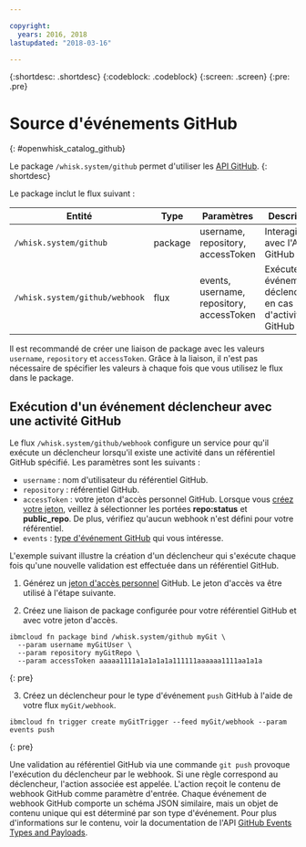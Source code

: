 ```yaml
---

copyright:
  years: 2016, 2018
lastupdated: "2018-03-16"

---
```


{:shortdesc: .shortdesc}
{:codeblock: .codeblock}
{:screen: .screen}
{:pre: .pre}

# Source d'événements GitHub
{: #openwhisk_catalog_github}

Le package `/whisk.system/github` permet d'utiliser les [API GitHub](https://developer.github.com/).
{: shortdesc}

Le package inclut le flux suivant :

| Entité | Type | Paramètres | Description |
| --- | --- | --- | --- |
| `/whisk.system/github` | package | username, repository, accessToken | Interagir avec l'API GitHub |
| `/whisk.system/github/webhook` | flux | events, username, repository, accessToken | Exécuter des événements déclencheurs en cas d'activité GitHub |

Il est recommandé de créer une liaison de package avec les valeurs `username`, `repository` et `accessToken`.  Grâce à la liaison, il n'est pas nécessaire de spécifier les valeurs à chaque fois que vous utilisez le flux dans le package.

## Exécution d'un événement déclencheur avec une activité GitHub

Le flux `/whisk.system/github/webhook` configure un service pour qu'il exécute un déclencheur lorsqu'il existe une activité dans un référentiel GitHub spécifié. Les paramètres sont les suivants :

- `username` : nom d'utilisateur du référentiel GitHub.
- `repository` : référentiel GitHub.
- `accessToken` : votre jeton d'accès personnel GitHub. Lorsque vous [créez votre jeton](https://github.com/settings/tokens), veillez à sélectionner les portées **repo:status** et **public_repo**. De plus, vérifiez qu'aucun webhook n'est défini pour votre référentiel.
- `events` : [type d'événement GitHub](https://developer.github.com/v3/activity/events/types/) qui vous intéresse.

L'exemple suivant illustre la création d'un déclencheur qui s'exécute chaque fois qu'une nouvelle validation est effectuée dans un référentiel GitHub. 

1. Générez un [jeton d'accès personnel](https://github.com/settings/tokens) GitHub. Le jeton d'accès va être utilisé à l'étape suivante.

2. Créez une liaison de package configurée pour votre référentiel GitHub et avec votre jeton d'accès.
  ```
  ibmcloud fn package bind /whisk.system/github myGit \
    --param username myGitUser \
    --param repository myGitRepo \
    --param accessToken aaaaa1111a1a1a1a1a111111aaaaaa1111aa1a1a
  ```
  {: pre}

3. Créez un déclencheur pour le type d'événement `push` GitHub à l'aide de votre flux `myGit/webhook`.
  ```
  ibmcloud fn trigger create myGitTrigger --feed myGit/webhook --param events push
  ```
  {: pre}

  Une validation au référentiel GitHub via une commande `git push` provoque l'exécution du déclencheur par le webhook. Si une règle correspond au déclencheur, l'action associée est appelée. L'action reçoit le contenu de webhook GitHub comme paramètre d'entrée. Chaque événement de webhook GitHub comporte un schéma JSON similaire, mais un objet de contenu unique qui est déterminé par son type d'événement. Pour plus d'informations sur le contenu, voir la documentation de l'API [GitHub Events Types and Payloads](https://developer.github.com/v3/activity/events/types/).
